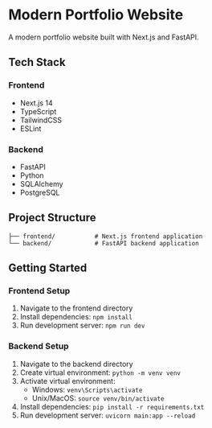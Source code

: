 # Modern Portfolio Website

A modern portfolio website built with Next.js and FastAPI.

## Tech Stack

### Frontend
- Next.js 14
- TypeScript
- TailwindCSS
- ESLint

### Backend
- FastAPI
- Python
- SQLAlchemy
- PostgreSQL

## Project Structure

```
├── frontend/           # Next.js frontend application
└── backend/            # FastAPI backend application
```

## Getting Started

### Frontend Setup
1. Navigate to the frontend directory
2. Install dependencies: `npm install`
3. Run development server: `npm run dev`

### Backend Setup
1. Navigate to the backend directory
2. Create virtual environment: `python -m venv venv`
3. Activate virtual environment: 
   - Windows: `venv\Scripts\activate`
   - Unix/MacOS: `source venv/bin/activate`
4. Install dependencies: `pip install -r requirements.txt`
5. Run development server: `uvicorn main:app --reload`